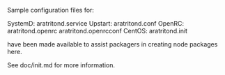 Sample configuration files for:

SystemD: aratritond.service
Upstart: aratritond.conf
OpenRC:  aratritond.openrc
         aratritond.openrcconf
CentOS:  aratritond.init

have been made available to assist packagers in creating node packages here.

See doc/init.md for more information.

